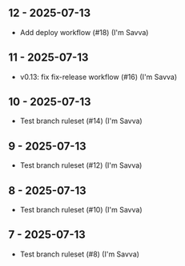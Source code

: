 ## 12 - 2025-07-13
- Add deploy workflow (#18) (I'm Savva)

## 11 - 2025-07-13
- v0.13: fix fix-release workflow (#16) (I'm Savva)

## 10 - 2025-07-13
- Test branch ruleset (#14) (I'm Savva)

## 9 - 2025-07-13
- Test branch ruleset (#12) (I'm Savva)

## 8 - 2025-07-13
- Test branch ruleset (#10) (I'm Savva)

## 7 - 2025-07-13
- Test branch ruleset (#8) (I'm Savva)

